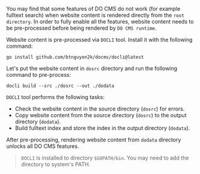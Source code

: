You may find that some features of DO CMS do not work (for example fulltext search) when website content is rendered directly from the `root directory`. In order to fully enable all the features, website content needs to be pre-processed before being rendered by `DO CMS runtime`.

Website content is pre-processed via `DOCLI` tool.  Install it with the following command:

```shell
go install github.com/btnguyen2k/docms/docli@latest
```

Let's put the website content in `dosrc` directory and run the following command to pre-process:

```shell
docli build --src ./dosrc --out ./dodata
```

`DOCLI` tool performs the following tasks:
- Check the website content in the source directory (`dosrc`) for errors.
- Copy website content from the source directory (`dosrc`) to the output directory (`dodata`).
- Build fulltext index and store the index in the output directory (`dodata`).

After pre-processing, rendering website content from `dodata` directory unlocks all DO CMS features.

> `DOCLI` is installed to directory `$GOPATH/bin`. You may need to add the directory to system's PATH.